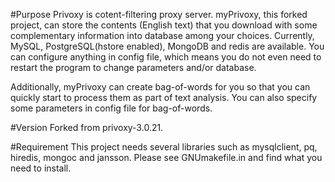 #Purpose
Privoxy is cotent-filtering proxy server.
myPrivoxy, this forked project, can store the contents (English text) that you download with some complementary information into database among your choices.
Currently, MySQL, PostgreSQL(hstore enabled), MongoDB and redis are available.
You can configure anything in config file, which means you do not even need to restart the program to change parameters and/or database.

Additionally, myPrivoxy can create bag-of-words for you so that you can quickly start to process them as part of text analysis.
You can also specify some parameters in config file for bag-of-words.

#Version
Forked from privoxy-3.0.21.

#Requirement
This project needs several libraries such as mysqlclient, pq, hiredis, mongoc and jansson.
Please see GNUmakefile.in and find what you need to install.

